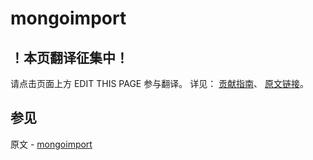 # mongoimport

## ！本页翻译征集中！

请点击页面上方 EDIT THIS PAGE 参与翻译。
详见：
[贡献指南]( https://github.com/JinMuInfo/MongoDB-Manual-zh/blob/master/CONTRIBUTING.md )、
[原文链接](  https://docs.mongodb.com/manual/reference/program/mongoimport/  )。

## 参见

原文 - [mongoimport]( https://docs.mongodb.com/manual/reference/program/mongoimport/ )


